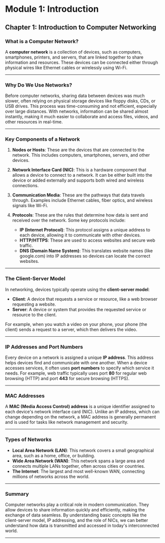 # Module 1: Introduction

## Chapter 1: Introduction to Computer Networking

### What is a Computer Network?

A **computer network** is a collection of devices, such as computers, smartphones, printers, and servers, that are linked together to share information and resources. These devices can be connected either through physical wires like Ethernet cables or wirelessly using Wi-Fi.

---

### Why Do We Use Networks?

Before computer networks, sharing data between devices was much slower, often relying on physical storage devices like floppy disks, CDs, or USB drives. This process was time-consuming and not efficient, especially over large distances. With networks, information can be shared almost instantly, making it much easier to collaborate and access files, videos, and other resources in real-time.

---

### Key Components of a Network

1. **Nodes or Hosts**: These are the devices that are connected to the network. This includes computers, smartphones, servers, and other devices.
   
2. **Network Interface Card (NIC)**: This is a hardware component that allows a device to connect to a network. It can be either built into the device or added externally and supports both wired and wireless connections.
   
3. **Communication Media**: These are the pathways that data travels through. Examples include Ethernet cables, fiber optics, and wireless signals like Wi-Fi.

4. **Protocols**: These are the rules that determine how data is sent and received over the network. Some key protocols include:
   - **IP (Internet Protocol)**: This protocol assigns a unique address to each device, allowing it to communicate with other devices.
   - **HTTP/HTTPS**: These are used to access websites and secure web traffic.
   - **DNS (Domain Name System)**: This translates website names (like google.com) into IP addresses so devices can locate the correct websites.

---

### The Client-Server Model

In networking, devices typically operate using the **client-server model**:
- **Client**: A device that requests a service or resource, like a web browser requesting a website.
- **Server**: A device or system that provides the requested service or resource to the client.

For example, when you watch a video on your phone, your phone (the client) sends a request to a server, which then delivers the video.

---

### IP Addresses and Port Numbers

Every device on a network is assigned a unique **IP address**. This address helps devices find and communicate with one another. When a device accesses services, it often uses **port numbers** to specify which service it needs. For example, web traffic typically uses port **80** for regular web browsing (HTTP) and port **443** for secure browsing (HTTPS).

---

### MAC Addresses

A **MAC (Media Access Control) address** is a unique identifier assigned to each device's network interface card (NIC). Unlike an IP address, which can change depending on the network, a MAC address is generally permanent and is used for tasks like network management and security.

---

### Types of Networks

- **Local Area Network (LAN)**: This network covers a small geographical area, such as a home, office, or building.
- **Wide Area Network (WAN)**: This network spans a large area and connects multiple LANs together, often across cities or countries.
- **The Internet**: The largest and most well-known WAN, connecting millions of networks across the world.

---

### Summary

Computer networks play a critical role in modern communication. They allow devices to share information quickly and efficiently, making the exchange of data seamless. By understanding basic concepts like the client-server model, IP addressing, and the role of NICs, we can better understand how data is transmitted and accessed in today's interconnected world.

---
